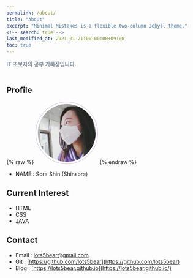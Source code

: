 ```yaml
---
permalink: /about/
title: "About"
excerpt: "Minimal Mistakes is a flexible two-column Jekyll theme."
<!-- search: true -->
last_modified_at: 2021-01-21T00:00:00+09:00
toc: true
--- 
```

<span style="color:lightslategray"> **IT 초보자의 공부 기록장입니다.** </span>
<br/><br/>

## Profile
{% raw %} <img src="/assets/img/me.jpg" width="30%" height="30%" style="
border: 1px solid #cab6de;
border-radius: 50%;
padding: 5px;
-moz-border-radius: 50%;
-khtml-border-radius: 50%;
-webkit-border-radius: 50%;
" alt=""> {% endraw %} 
* NAME : Sora Shin (Shinsora)  
<!-- * MAJOR : Computer Science Engineering   -->
<!-- ## Career & Activities   -->
 <!-- - Undergraduate resercher at Embedded System LAB (2018.06 ~ )   -->
 <!-- - LikeLion 7th @SCH (2019.03 ~ )   -->

## Current Interest  
 * HTML
 * CSS
 * JAVA  
 <!-- * Artifitial Intelligence   -->
 <!-- * Machine Learning   -->
 <!-- * Internet of Things   -->

## Contact  
 * Email : lots5bear@gmail.com  
 * Git : [https://github.com/lots5bear](https://github.com/lots5bear)  
 * Blog : [https://lots5bear.github.io](https://lots5bear.github.io/)  